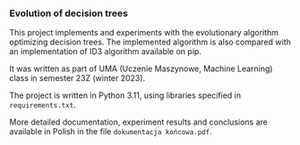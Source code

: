 ### Evolution of decision trees

This project implements and experiments with the evolutionary algorithm optimizing decision trees.
The implemented algorithm is also compared with an implementation of ID3 algorithm available on pip.

It was written as part of UMA (Uczenie Maszynowe, Machine Learning) class in semester 23Z (winter 2023).

The project is written in Python 3.11, using libraries specified in `requirements.txt`.

More detailed documentation, experiment results and conclusions are available in Polish in the
file `dokumentacja końcowa.pdf`.
